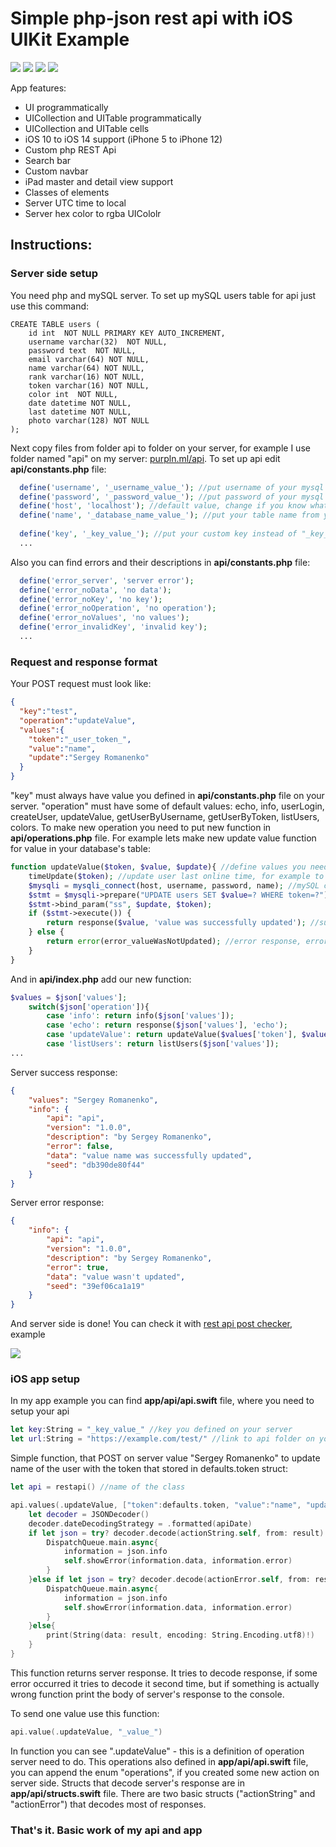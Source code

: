 # Simple php-json rest api with iOS UIKit Example

<img src=https://raw.githubusercontent.com/purpln/purpln/main/images/api4.png>

<img src=https://raw.githubusercontent.com/purpln/purpln/main/images/api3.png>

<img src=https://raw.githubusercontent.com/purpln/purpln/main/images/api5.png>

<img src=https://raw.githubusercontent.com/purpln/purpln/main/images/api6.png>

App features:
- UI programmatically 
- UICollection and UITable programmatically 
- UICollection and UITable cells
- iOS 10 to iOS 14 support (iPhone 5 to iPhone 12)
- Custom php REST Api
- Search bar
- Custom navbar
- iPad master and detail view support 
- Classes of elements
- Server UTC time to local
- Server hex color to rgba UICololr

## Instructions:

### Server side setup
You need php and mySQL server. To set up mySQL users table for api just use this command:

```mysql
CREATE TABLE users (
	id int  NOT NULL PRIMARY KEY AUTO_INCREMENT,
	username varchar(32)  NOT NULL,
	password text  NOT NULL,
	email varchar(64) NOT NULL,
	name varchar(64) NOT NULL,
	rank varchar(16) NOT NULL,
	token varchar(16) NOT NULL,
	color int  NOT NULL,
	date datetime NOT NULL,
	last datetime NOT NULL,
	photo varchar(128) NOT NULL
);
```

Next copy files from folder api to folder on your server, for example I use folder named "api" on my server: [purpln.ml/api](http://purpln.ml/api). To set up api edit **api/constants.php** file:
```php
  define('username', '_username_value_'); //put username of your mysql database instead of "_username_value_"
  define('password', '_password_value_'); //put password of your mysql database instead of "_password_value_"
  define('host', 'localhost'); //default value, change if you know what you change
  define('name', '_database_name_value_'); //put your table name from your mysql database instead of "_table_name_value_"
  
  define('key', '_key_value_'); //put your custom key instead of "_key_value_" so that no body could gain access to your api
  ...
```

Also you can find errors and their descriptions in **api/constants.php** file:
```php
  define('error_server', 'server error');
  define('error_noData', 'no data');
  define('error_noKey', 'no key');
  define('error_noOperation', 'no operation');
  define('error_noValues', 'no values');
  define('error_invalidKey', 'invalid key');
  ...
```

### Request and response format
Your POST request must look like:
```json
{
  "key":"test",
  "operation":"updateValue",
  "values":{
    "token":"_user_token_",
    "value":"name",
    "update":"Sergey Romanenko"
  }
}
```
"key" must always have value you defined in **api/constants.php** file on your server.
"operation" must have some of default values: echo, info, userLogin, createUser, updateValue, getUserByUsername, getUserByToken, listUsers, colors. To make new operation you need to put new function in **api/operations.php** file. For example lets make new update value function for value in your database's table:

```php
function updateValue($token, $value, $update){ //define values you need in this function
    timeUpdate($token); //update user last online time, for example to use it like: "user ADMIN was online on 1'st of January at 10 pm" this value stored in your table as "last"
    $mysqli = mysqli_connect(host, username, password, name); //mySQL connection with host, username, password, name values you defined in api/constants.php file
    $stmt = $mysqli->prepare("UPDATE users SET $value=? WHERE token=?"); //mySQL action
    $stmt->bind_param("ss", $update, $token);
    if ($stmt->execute()) {
        return response($value, 'value was successfully updated'); //success response, first value would be send in respons->values (you can response as string, array, or even array of array, like "listUsers" operation do, second value would be send in respons->info->data
    } else {
        return error(error_valueWasNotUpdated); //error response, error defined in api/constants.php file
    }
}
```
And in **api/index.php** add our new function:
```php
$values = $json['values'];
    switch($json['operation']){
        case 'info': return info($json['values']);
        case 'echo': return response($json['values'], 'echo');
        case 'updateValue': return updateValue($values['token'], $values['value'], $values['update']); //new function with values
        case 'listUsers': return listUsers($json['values']);
...
```

Server success response:
```json
{
    "values": "Sergey Romanenko",
    "info": {
        "api": "api",
        "version": "1.0.0",
        "description": "by Sergey Romanenko",
        "error": false,
        "data": "value name was successfully updated",
        "seed": "db390de80f44"
    }
}
```

Server error response:
```json
{
    "info": {
        "api": "api",
        "version": "1.0.0",
        "description": "by Sergey Romanenko",
        "error": true,
        "data": "value wasn't updated",
        "seed": "39ef06ca1a19"
    }
}
```

And server side is done! You can check it with [rest api post checker](https://reqbin.com/req/v0crmky0/rest-api-post-example), example

<img src=https://raw.githubusercontent.com/purpln/purpln/main/images/api2.png>

### iOS app setup

In my app example you can find **app/api/api.swift** file, where you need to setup your api

```swift
let key:String = "_key_value_" //key you defined on your server
let url:String = "https://example.com/test/" //link to api folder on your server
```

Simple function, that POST on server value "Sergey Romanenko" to update name of the user with the token that stored in defaults.token struct:
```swift
let api = restapi() //name of the class

api.values(.updateValue, ["token":defaults.token, "value":"name", "update":"Sergey Romanenko"]){result in
    let decoder = JSONDecoder()
    decoder.dateDecodingStrategy = .formatted(apiDate)
    if let json = try? decoder.decode(actionString.self, from: result) {
        DispatchQueue.main.async{
            information = json.info
            self.showError(information.data, information.error)
        }
    }else if let json = try? decoder.decode(actionError.self, from: result) {
        DispatchQueue.main.async{
            information = json.info
            self.showError(information.data, information.error)
        }
    }else{
        print(String(data: result, encoding: String.Encoding.utf8)!)
    }
}
```
This function returns server response. It tries to decode response, if some error occurred it tries to decode it second time, but if something is actually wrong function print the body of server's response to the console.

To send one value use this function:
```swift
api.value(.updateValue, "_value_")
```
In function you can see ".updateValue" - this is a definition of operation server need to do. This operations also defined in **app/api/api.swift** file, you can append the enum "operations", if you created some new action on server side.
Structs that decode server's response are in **app/api/structs.swift** file. There are two basic structs ("actionString" and "actionError") that decodes most of responses.

### That's it. Basic work of my api and app
